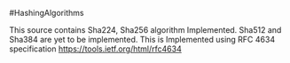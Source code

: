#HashingAlgorithms

This source contains Sha224, Sha256 algorithm Implemented.
Sha512 and Sha384 are yet to be implemented.
This is Implemented using RFC 4634 specification https://tools.ietf.org/html/rfc4634
